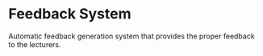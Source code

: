# Feedback System

Automatic feedback generation system that provides the proper feedback to the lecturers.
